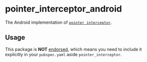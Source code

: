 # pointer_interceptor_android

The Android implementation of [`pointer interceptor`][1].

## Usage

This package is **NOT** [endorsed][2], which means you need to include it
explicitly in your `pubspec.yaml` aside `pointer_interceptor`.

[1]: https://pub.dev/packages/pointer_interceptor
[2]: https://flutter.dev/to/endorsed-federated-plugin
